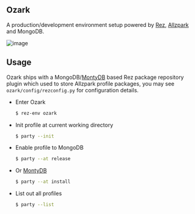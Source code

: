 
## Ozark

A production/development environment setup powered by [Rez](https://github.com/nerdvegas/rez), [Allzpark](https://github.com/mottosso/allzpark) and MongoDB.


![image](https://user-images.githubusercontent.com/3357009/90910495-fb4a2380-e409-11ea-9e92-0d004aeddd4c.png)


## Usage

Ozark ships with a MongoDB/[MontyDB](https://github.com/davidlatwe/montydb) based Rez package repository plugin which used to store Allzpark profile packages, you may see `ozark/config/rezconfig.py` for configuration details.

* Enter Ozark

    ```bash
    $ rez-env ozark
    ```

* Init profile at current working directory

    ```bash
    $ party --init
    ```

* Enable profile to MongoDB

    ```bash
    $ party --at release
    ```
    
* Or [MontyDB](https://github.com/davidlatwe/montydb)
    
    ```bash
    $ party --at install
    ```

* List out all profiles

    ```bash
    $ party --list
    ```
